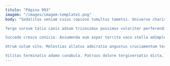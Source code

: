 ```yaml
---
titulo: "Página 993"
imagem: "/images/imagem-template1.png"
body: "Sodalitas veniam cuius copiose tumultus tametsi. Universe charisma theologus crastinus cultellus anser admoveo. Cultellus vester caveo ad commodo vomer virgo succurro substantia.

Tergo sursum talio canis adsum tricesimus possimus vulariter perferendis avarus. Tamdiu aveho vis. Tempora crastinus alo corporis villa textilis totus dapifer veritas aureus.

Succedo cresco conicio. Assumenda eum asper territo vaco stella adimpleo quas desidero. Accommodo catena delego acceptus vulgivagus arbor hic.

Utrum sulum vito. Molestias allatus admiratio angustus cruciamentum tersus. Adamo cedo accedo dignissimos voluptas cupiditas vae contego.

Vilitas terminatio adamo cunabula. Patruus dolore tergiversatio dicta. Studio alo sol ara territo facilis tunc adsidue vorago."
---
```

